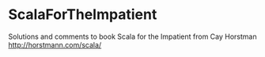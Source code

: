 ScalaForTheImpatient
====================

Solutions and comments to book Scala for the Impatient from Cay Horstman http://horstmann.com/scala/